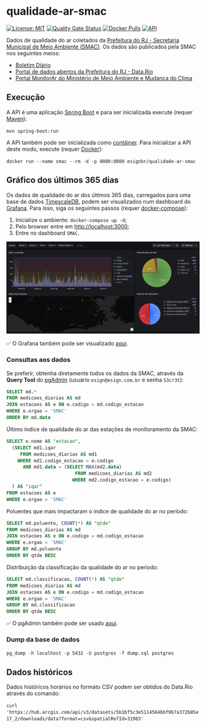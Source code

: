 # qualidade-ar-smac

[![License: MIT](https://img.shields.io/badge/License-MIT-yellow.svg)](https://opensource.org/licenses/MIT) [![Quality Gate Status](https://sonarcloud.io/api/project_badges/measure?project=esign-consulting_qualidade-ar-smac&metric=alert_status)](https://sonarcloud.io/summary/new_code?id=esign-consulting_qualidade-ar-smac) [![Docker Pulls](https://img.shields.io/docker/pulls/esignbr/qualidade-ar-smac.svg)](https://hub.docker.com/r/esignbr/qualidade-ar-smac) [![API](https://img.shields.io/website-up-down-green-red/https/qualidadearsmac.azurewebsites.net/api/health.svg?label=API)](https://qualidadearsmac.azurewebsites.net/api/boletim)

Dados de qualidade do ar coletados da [Prefeitura do RJ - Secretaria Municipal de Meio Ambiente (SMAC)](https://ambienteclima.prefeitura.rio). Os dados são publicados pela SMAC nos seguintes meios:

- [Boletim Diário](http://jeap.rio.rj.gov.br/je-metinfosmac/boletim)
- [Portal de dados abertos da Prefeitura do RJ - Data.Rio](https://www.data.rio/maps/5b1bf5c3e5114564bbf9b7a372b85e17/about)
- [Portal MonitorAr do Ministério de Meio Ambiente e Mudança do Clima](https://monitorar.mma.gov.br)

## Execução

A API é uma aplicação [Spring Boot](https://spring.io/projects/spring-boot) e para ser inicializada execute (requer [Maven](https://maven.apache.org)):

`mvn spring-boot:run`

A API também pode ser inicializada como [contâiner](https://en.wikipedia.org/wiki/Container_Linux). Para inicializar a API deste modo, execute (requer [Docker](https://www.docker.com)):

`docker run --name smac --rm -d -p 8080:8080 esignbr/qualidade-ar-smac`

## Gráfico dos últimos 365 dias

Os dados de qualidade do ar dos últimos 365 dias, carregados para uma base de dados [TimescaleDB](https://www.timescale.com/go/time-series), podem ser visualizados num dashboard do [Grafana](https://grafana.com). Para isso, siga os seguintes passos (requer [docker-compose](https://docs.docker.com/compose)):

1. Inicialize o ambiente: `docker-compose up -d`;
2. Pelo browser entre em <http://localhost:3000>;
3. Entre no dashboard `SMAC`.

![SMAC dashboard](last365d.png)

:white_check_mark: O Grafana também pode ser visualizado [aqui](https://grafana.ashycliff-8ff39973.brazilsouth.azurecontainerapps.io).

### Consultas aos dados

Se preferir, obtenha diretamente todos os dados da SMAC, através da **Query Tool** do [pgAdmin](http://localhost:8085) (usuário `esign@esign.com.br` e senha `S3cr3t`):

```sql
SELECT md.*
FROM medicoes_diarias AS md
JOIN estacoes AS e ON e.codigo = md.codigo_estacao
WHERE e.orgao = 'SMAC'
ORDER BY md.data
```

Último índice de qualidade do ar das estações de monitoramento da SMAC:

```sql
SELECT e.nome AS "estacao",
  (SELECT md1.iqar
     FROM medicoes_diarias AS md1
    WHERE md1.codigo_estacao = e.codigo
      AND md1.data = (SELECT MAX(md2.data)
                         FROM medicoes_diarias AS md2
                        WHERE md2.codigo_estacao = e.codigo)
  ) AS "iqar"
FROM estacoes AS e
WHERE e.orgao = 'SMAC'
```

Poluentes que mais impactaram o índice de qualidade do ar no período:

```sql
SELECT md.poluente, COUNT(*) AS "qtde"
FROM medicoes_diarias AS md
JOIN estacoes AS e ON e.codigo = md.codigo_estacao
WHERE e.orgao = 'SMAC'
GROUP BY md.poluente
ORDER BY qtde DESC
```

Distribuição da classificação da qualidade do ar no período:

```sql
SELECT md.classificacao, COUNT(*) AS "qtde"
FROM medicoes_diarias AS md
JOIN estacoes AS e ON e.codigo = md.codigo_estacao
WHERE e.orgao = 'SMAC'
GROUP BY md.classificacao
ORDER BY qtde DESC
```

:white_check_mark: O pgAdmin também pode ser usado [aqui](https://pgadmin.ashycliff-8ff39973.brazilsouth.azurecontainerapps.io).

### Dump da base de dados

`pg_dump -h localhost -p 5432 -U postgres -f dump.sql postgres`

## Dados históricos

Dados históricos horários no formato CSV podem ser obtidos do Data.Rio através do comando:

`curl 'https://hub.arcgis.com/api/v3/datasets/5b1bf5c3e5114564bbf9b7a372b85e17_2/downloads/data?format=csv&spatialRefId=31983'`
